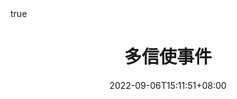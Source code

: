 ---
title: "多信使事件"
date: 2022-09-06T15:11:51+08:00
draft: false
# description
description: "This is meta description"
math: true
---